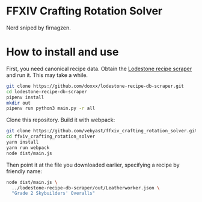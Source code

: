 # FFXIV Crafting Rotation Solver

Nerd sniped by firnagzen.

# How to install and use

First, you need canonical recipe data. Obtain the [Lodestone recipe
scraper](https://github.com/doxxx/lodestone-recipe-db-scraper) and run
it. This may take a while.

```bash
git clone https://github.com/doxxx/lodestone-recipe-db-scraper.git
cd lodestone-recipe-db-scraper
pipenv install
mkdir out
pipenv run python3 main.py -r all
```

Clone this repository. Build it with webpack:

```bash
git clone https://github.com/vebyast/ffxiv_crafting_rotation_solver.git
cd ffxiv_crafting_rotation_solver
yarn install
yarn run webpack
node dist/main.js
```

Then point it at the file you downloaded earlier, specifying a recipe
by friendly name:

```bash
node dist/main.js \
  ../lodestone-recipe-db-scraper/out/Leatherworker.json \
  "Grade 2 Skybuilders' Overalls"
```
